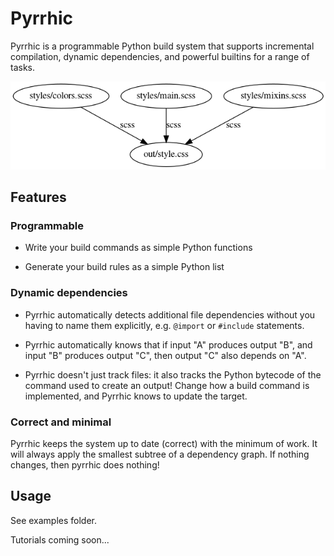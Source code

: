 Pyrrhic
=======

Pyrrhic is a programmable Python build system that supports incremental
compilation, dynamic dependencies, and powerful builtins for a range of tasks.

![Dependency Graph](examples/website/dag.png)


Features
--------

### Programmable

* Write your build commands as simple Python functions

* Generate your build rules as a simple Python list

### Dynamic dependencies

* Pyrrhic automatically detects additional file dependencies without you having
to name them explicitly, e.g. `@import` or `#include` statements.

* Pyrrhic automatically knows that if input "A" produces output "B", and input
"B" produces output "C", then output "C" also depends on "A".

* Pyrrhic doesn't just track files: it also tracks the Python bytecode of the
command used to create an output! Change how a build command is implemented,
and Pyrrhic knows to update the target.

### Correct and minimal

Pyrrhic keeps the system up to date (correct) with the minimum of work. It will
always apply the smallest subtree of a dependency graph. If nothing changes,
then pyrrhic does nothing!


Usage
-----

See examples folder.

Tutorials coming soon...

